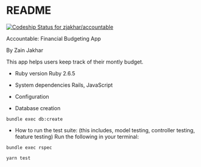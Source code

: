 # README
[![Codeship Status for zjakhar/accountable](https://app.codeship.com/projects/aab01060-2e52-0138-c007-6693da41f57b/status?branch=master)](https://app.codeship.com/projects/384823)

Accountable: Financial Budgeting App

By Zain Jakhar

This app helps users keep track of their montly budget.

* Ruby version
Ruby 2.6.5    

* System dependencies
  Rails, JavaScript
* Configuration
  
* Database creation
```
bundle exec db:create
```
* How to run the test suite: (this includes, model testing, controller testing, feature testing)
Run the following in your terminal:
```
bundle exec rspec
```
```
yarn test
```

